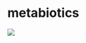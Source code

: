 <!--
id: 7507387
link: http://tumblr.atmos.org/post/7507387/metabiotics
slug: metabiotics
date: Thu Aug 02 2007 14:45:01 GMT-0700 (PDT)
publish: 2007-08-02
tags: 
title: metabiotics
-->


metabiotics
===========

![](http://31.media.tumblr.com/7507387_500.jpg)

